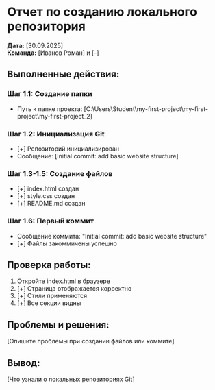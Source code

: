 # Отчет по созданию локального репозитория

**Дата:** [30.09.2025]  
**Команда:** [Иванов Роман] и [-]

## Выполненные действия:

### Шаг 1.1: Создание папки
- Путь к папке проекта: [C:\Users\Student\my-first-project\my-first-project\my-first-project_2]

### Шаг 1.2: Инициализация Git
- [+] Репозиторий инициализирован
- Сообщение: [Initial commit: add basic website structure]

### Шаг 1.3-1.5: Создание файлов
- [+] index.html создан
- [+] style.css создан  
- [+] README.md создан

### Шаг 1.6: Первый коммит
- Сообщение коммита: "Initial commit: add basic website structure"
- [+] Файлы закоммичены успешно

## Проверка работы:
1. Откройте index.html в браузере
2. [+] Страница отображается корректно
3. [+] Стили применяются
4. [+] Все секции видны

## Проблемы и решения:
[Опишите проблемы при создании файлов или коммите]

## Вывод:

[Что узнали о локальных репозиториях Git]
